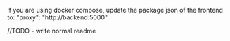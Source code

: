 if you are using docker compose, update the package json of the frontend to:
"proxy": "http://backend:5000"

//TODO - write normal readme